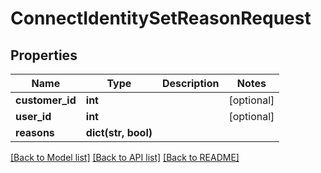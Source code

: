 # ConnectIdentitySetReasonRequest

## Properties
Name | Type | Description | Notes
------------ | ------------- | ------------- | -------------
**customer_id** | **int** |  | [optional] 
**user_id** | **int** |  | [optional] 
**reasons** | **dict(str, bool)** |  | 

[[Back to Model list]](../README.md#documentation-for-models) [[Back to API list]](../README.md#documentation-for-api-endpoints) [[Back to README]](../README.md)

